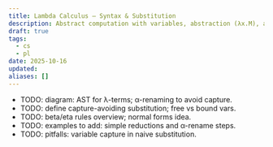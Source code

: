 ```yaml
---
title: Lambda Calculus — Syntax & Substitution
description: Abstract computation with variables, abstraction (λx.M), and application (M N).
draft: true
tags:
  - cs
  - pl
date: 2025-10-16
updated:
aliases: []
---
```

- TODO: diagram: AST for λ-terms; α-renaming to avoid capture.
- TODO: define capture-avoiding substitution; free vs bound vars.
- TODO: beta/eta rules overview; normal forms idea.
- TODO: examples to add: simple reductions and α-rename steps.
- TODO: pitfalls: variable capture in naive substitution.
